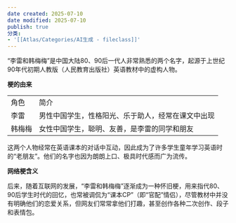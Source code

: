 ```yaml
---
date created: 2025-07-10
date modified: 2025-07-10
publish: true
分类:
- '[[Atlas/Categories/AI生成 - fileclass]]'
---
```


“李雷和韩梅梅”是中国大陆80、90后一代人非常熟悉的两个名字，起源于上世纪90年代初期人教版（人民教育出版社）英语教材中的虚构人物。

**梗的由来**

|     |                           |
| --- | ------------------------- |
| 角色  | 简介                        |
| 李雷  | 男性中国学生，性格阳光、乐于助人，经常在课文中出现 |
| 韩梅梅 | 女性中国学生，聪明、友善，是李雷的同学和朋友    |

这两个人物经常在英语课本的对话中互动，因此成为了许多学生童年学习英语时的“老朋友”。他们的名字也因为朗朗上口、极具时代感而广为流传。

**网络梗含义**

后来，随着互联网的发展，“李雷和韩梅梅”逐渐成为一种怀旧梗，用来指代80、90后学生时代的回忆，也常被调侃为“课本CP”（即“官配”情侣），尽管教材中并没有明确他们的恋爱关系，但网友们常常拿他们打趣，甚至创作各种二次创作、段子和表情包。
